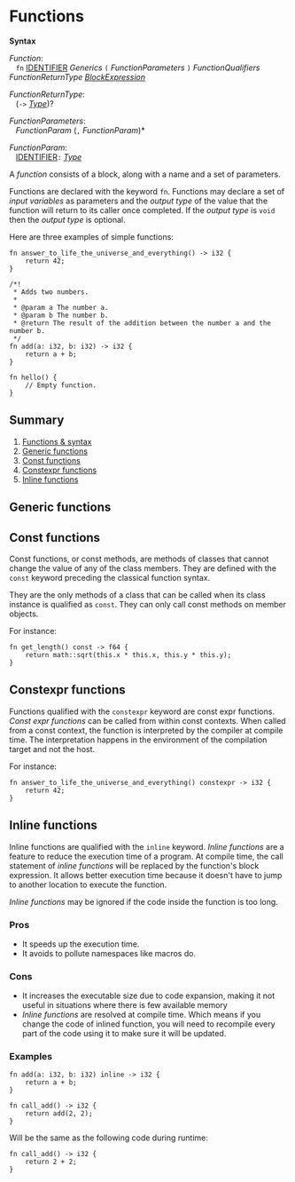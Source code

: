 # Functions

<div style="background-color: rgba(255, 255, 255, 0.15);">
<strong>Syntax</strong>

*Function*: <br />
 &nbsp;&nbsp; `fn` [IDENTIFIER](../lexical_structure/identifiers.md) *Generics* `(` *FunctionParameters* `)` *FunctionQualifiers*  *FunctionReturnType* [*BlockExpression*](../statements_and_expressions/expressions/block_expression.md)

*FunctionReturnType*: <br />
 &nbsp;&nbsp; (`->` [*Type*](../types.md))?

*FunctionParameters*: <br />
 &nbsp;&nbsp; *FunctionParam* (`,` *FunctionParam*)\*

*FunctionParam*: <br />
 &nbsp;&nbsp; [IDENTIFIER](../lexical_structure/identifiers.md)`:` [*Type*](../types.md)
</div>

A *function* consists of a block, along with a name and a set of parameters.

Functions are declared with the keyword `fn`.
Functions may declare a set of *input variables* as parameters and the *output type* of the value that the function will return to its caller once completed.
If the *output type* is `void` then the *output type* is optional.

Here are three examples of simple functions:

```lapis
fn answer_to_life_the_universe_and_everything() -> i32 {
    return 42;
}

/*!
 * Adds two numbers.
 *
 * @param a The number a.
 * @param b The number b.
 * @return The result of the addition between the number a and the number b.
 */
fn add(a: i32, b: i32) -> i32 {
    return a + b;
}

fn hello() {
    // Empty function.
}
```

## Summary

 1. [Functions & syntax](#functions)
 2. [Generic functions](#generic-functions)
 3. [Const functions](#const-functions)
 4. [Constexpr functions](#constexpr-functions)
 5. [Inline functions](#inline-functions)

## Generic functions

<!-- TODO -->

## Const functions

Const functions, or const methods, are methods of classes that cannot change the value of any of the class members.
They are defined with the `const` keyword preceding the classical function syntax.

They are the only methods of a class that can be called when its class instance is qualified as `const`.
They can only call const methods on member objects.

For instance:

```lapis
fn get_length() const -> f64 {
    return math::sqrt(this.x * this.x, this.y * this.y);
}
```

## Constexpr functions

Functions qualified with the `constexpr` keyword are const expr functions. *Const expr functions* can be called from within const contexts.
When called from a const context, the function is interpreted by the compiler at compile time. The interpretation happens in the environment of the compilation target and not the host.

For instance:

```lapis
fn answer_to_life_the_universe_and_everything() constexpr -> i32 {
    return 42;
}
```

## Inline functions

Inline functions are qualified with the `inline` keyword. *Inline functions* are a feature to reduce the execution time of a program.
At compile time, the call statement of *inline functions* will be replaced by the function's block expression.
It allows better execution time because it doesn't have to jump to another location to execute the function.

*Inline functions* may be ignored if the code inside the function is too long.

### Pros

- It speeds up the execution time.
- It avoids to pollute namespaces like macros do.

### Cons

- It increases the executable size due to code expansion, making it not useful in situations where there is few available memory
- *Inline functions* are resolved at compile time. Which means if you change the code of inlined function, you will need to recompile every part of the code using it to make sure it will be updated.

### Examples

```lapis
fn add(a: i32, b: i32) inline -> i32 {
    return a + b;
}

fn call_add() -> i32 {
    return add(2, 2);
}
```

Will be the same as the following code during runtime:

```lapis
fn call_add() -> i32 {
    return 2 + 2;
}
```
